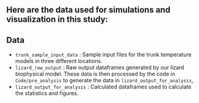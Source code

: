 ## Here are the data used for simulations and visualization in this study:
## **Data**
- `trunk_sample_input_data` : Sample input files for the trunk temperature models in three different locations.
- `lizard_raw_output` : Raw output dataframes generated by our lizard biophysical model. These data is then processed by the code in `Code/pre_analysis` to generate the data in `lizard_output_for_analysis`,
- `lizard_output_for_analysis` : Calculated dataframes used to calculate the statistics and figures.

